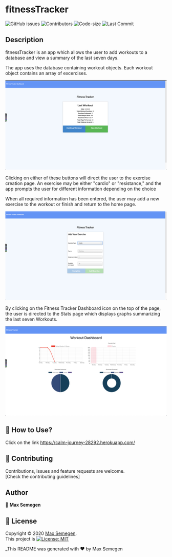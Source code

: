 # fitnessTracker

![GitHub issues](https://img.shields.io/github/issues-raw/Maxsem4/fitnessTracker) ![Contributors](https://img.shields.io/github/contributors/Maxsem4/fitnessTracker) ![Code-size](https://img.shields.io/github/languages/code-size/Maxsem4/fitnessTracker) ![Last Commit](https://img.shields.io/github/last-commit/Maxsem4/fitnessTracker)

## Description

fitnessTracker is an app which allows the user to add workouts to a database and view a summary of the last seven days.

The app uses the database containing workout objects. Each workout object contains an array of excercises.

![Image description](./Develop/public/assets/SS1.png)

Clicking on either of these buttons will direct the user to the exercise creation page. An exercise may be either "cardio" or "resistance," and the app prompts the user for different information depending on the choice

When all required information has been entered, the user may add a new exercise to the workout or finish and return to the home page.

![Image description](./Develop/public/assets/SS2.png)

By clicking on the Fitness Tracker Dashboard icon on the top of the page, the user is directed to the Stats page which displays graphs summarizing the last seven Workouts.

![Image description](./Develop/public/assets/SS3.png)

## 🚀 How to Use?

Click on the link https://calm-journey-28292.herokuapp.com/

## 🤝 Contributing

Contributions, issues and feature requests are welcome.<br />
[Check the contributing guidelines]<br />

## Author

👤 **Max Semegen**

## 📝 License

Copyright © 2020 [Max Semegen](https://github.com/Maxsem4).<br />
This project is [![License: MIT](https://img.shields.io/badge/License-MIT-yellow.svg)](https://opensource.org/licenses/MIT)

\_This README was generated with ❤️ by Max Semegen
